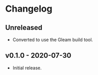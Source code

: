 # Changelog

## Unreleased

- Converted to use the Gleam build tool.

## v0.1.0 - 2020-07-30

- Initial release.
